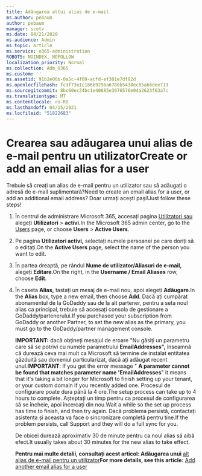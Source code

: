 ```yaml
---
title: Adăugarea altui alias de e-mail
ms.author: pebaum
author: pebaum
manager: scotv
ms.date: 04/21/2020
ms.audience: Admin
ms.topic: article
ms.service: o365-administration
ROBOTS: NOINDEX, NOFOLLOW
localization_priority: Normal
ms.collection: Adm_O365
ms.custom: ''
ms.assetid: 91b2e06b-0a5c-4f89-acfd-ef301e7df82d
ms.openlocfilehash: fc3f73e1c186b9296a6780b5438ec85a66dee713
ms.sourcegitcommit: 8bc60ec34bc1e40685e3976576e04a2623f63a7c
ms.translationtype: MT
ms.contentlocale: ro-RO
ms.lasthandoff: 04/15/2021
ms.locfileid: "51822683"
---
```

# <a name="create-or-add-an-email-alias-for-a-user"></a><span data-ttu-id="6b7ac-102">Crearea sau adăugarea unui alias de e-mail pentru un utilizator</span><span class="sxs-lookup"><span data-stu-id="6b7ac-102">Create or add an email alias for a user</span></span>

<span data-ttu-id="6b7ac-103">Trebuie să creați un alias de e-mail pentru un utilizator sau să adăugați o adresă de e-mail suplimentară?</span><span class="sxs-lookup"><span data-stu-id="6b7ac-103">Need to create an email alias for a user, or add an additional email address?</span></span> <span data-ttu-id="6b7ac-104">Doar urmați acești pași!</span><span class="sxs-lookup"><span data-stu-id="6b7ac-104">Just follow these steps!</span></span>
  
1. <span data-ttu-id="6b7ac-105">În centrul de administrare Microsoft 365, accesați pagina [Utilizatori sau](https://go.microsoft.com/fwlink/p/?linkid=834822) alegeți **Utilizatori**  >  **activi.**</span><span class="sxs-lookup"><span data-stu-id="6b7ac-105">In the Microsoft 365 admin center, go to the [Users](https://go.microsoft.com/fwlink/p/?linkid=834822) page, or choose **Users** > **Active Users**.</span></span>
    
2. <span data-ttu-id="6b7ac-106">Pe pagina **Utilizatori activi,** selectați numele persoanei pe care doriți să o editați.</span><span class="sxs-lookup"><span data-stu-id="6b7ac-106">On the **Active Users** page, select the name of the person you want to edit.</span></span> 
    
3. <span data-ttu-id="6b7ac-107">În partea dreaptă, pe rândul **Nume de utilizator/Aliasuri de e-mail,** alegeți **Editare**.</span><span class="sxs-lookup"><span data-stu-id="6b7ac-107">On the right, in the **Username / Email Aliases** row, choose **Edit**.</span></span>
    
4. <span data-ttu-id="6b7ac-108">În caseta **Alias,** tastați un mesaj de e-mail nou, apoi alegeți **Adăugare**.</span><span class="sxs-lookup"><span data-stu-id="6b7ac-108">In the **Alias** box, type a new email, then choose **Add**.</span></span> <span data-ttu-id="6b7ac-109">Dacă ați cumpărat abonamentul de la GoDaddy sau de la alt partener, pentru a seta noul alias ca principal, trebuie să accesați consola de gestionare a GoDaddy/partenerului.</span><span class="sxs-lookup"><span data-stu-id="6b7ac-109">If you purchased your subscription from GoDaddy or another Partner, to set the new alias as the primary, you must go to the GoDaddy/partner management console.</span></span> 
    
    <span data-ttu-id="6b7ac-110">**IMPORTANT:** dacă obțineți mesajul de eroare "Nu găsiți un parametru care să se potrivi cu numele parametrului **EmailAddresses",** înseamnă că durează ceva mai mult ca Microsoft să termine de instalat entitatea găzduită sau domeniul particularizat, dacă ați adăugat recent unul.</span><span class="sxs-lookup"><span data-stu-id="6b7ac-110">**IMPORTANT**: If you get the error message " **A parameter cannot be found that matches parameter name 'EmailAddresses**" it means that it's taking a bit longer for Microsoft to finish setting up your tenant, or your custom domain if you recently added one.</span></span> <span data-ttu-id="6b7ac-111">Procesul de configurare poate dura până la 4 ore.</span><span class="sxs-lookup"><span data-stu-id="6b7ac-111">The setup process can take up to 4 hours to complete.</span></span> <span data-ttu-id="6b7ac-112">Așteptați un timp pentru ca procesul de configurarea să se încheie, apoi încercați din nou.</span><span class="sxs-lookup"><span data-stu-id="6b7ac-112">Wait a while so the set up process has time to finish, and then try again.</span></span> <span data-ttu-id="6b7ac-113">Dacă problema persistă, contactați asistența și aceasta va face o sincronizare completă pentru tine.</span><span class="sxs-lookup"><span data-stu-id="6b7ac-113">If the problem persists, call Support and they will do a full sync for you.</span></span>
    
    <span data-ttu-id="6b7ac-114">De obicei durează aproximativ 30 de minute pentru ca noul alias să aibă efect.</span><span class="sxs-lookup"><span data-stu-id="6b7ac-114">It usually takes about 30 minutes for the new alias to take effect.</span></span>
    
    <span data-ttu-id="6b7ac-115">**Pentru mai multe detalii, consultați acest articol: Adăugarea unui** [alt alias de e-mail pentru un utilizator](https://docs.microsoft.com/microsoft-365/admin/email/add-another-email-alias-for-a-user)</span><span class="sxs-lookup"><span data-stu-id="6b7ac-115">**For more details, see this article:** [Add another email alias for a user](https://docs.microsoft.com/microsoft-365/admin/email/add-another-email-alias-for-a-user)</span></span>
    

